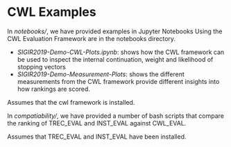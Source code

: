 # CWL Examples


In *notebooks/*, we have provided examples in Jupyter Notebooks Using the CWL Evaluation Framework are in the notebooks directory.


- *SIGIR2019-Demo-CWL-Plots.ipynb*: shows how the CWL framework can be used to inspect the internal continuation, weight and likelihood of stopping vectors
- *SIGIR2019-Demo-Measurement-Plots*: shows the different measurements from the CWL framework provide different insights into how rankings are scored.

Assumes that the cwl framework is installed.


In *compatiability/*, we have provided a number of bash scripts that compare the ranking of TREC_EVAL and INST_EVAL against CWL_EVAL.

Assumes that TREC_EVAL and INST_EVAL have been installed.

